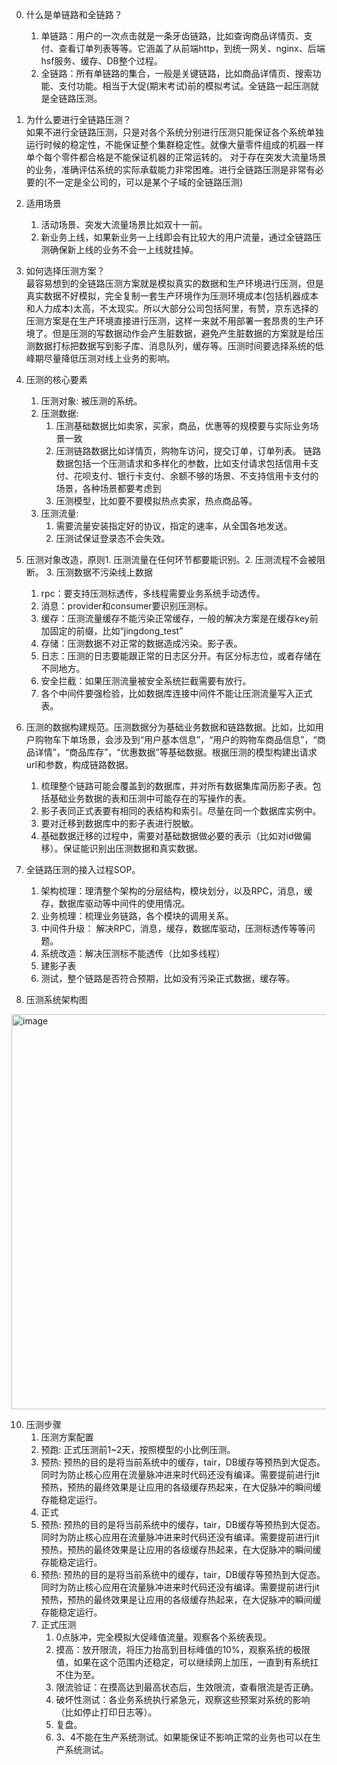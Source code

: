0. 什么是单链路和全链路？    
    1. 单链路：用户的一次点击就是一条牙齿链路，比如查询商品详情页、支付、查看订单列表等等。它涵盖了从前端http，到统一网关、nginx、后端hsf服务、缓存、DB整个过程。    
    2. 全链路：所有单链路的集合，一般是关键链路，比如商品详情页、搜索功能、支付功能。相当于大促(期末考试)前的模拟考试。全链路一起压测就是全链路压测。             
1. 为什么要进行全链路压测？   
  如果不进行全链路压测，只是对各个系统分别进行压测只能保证各个系统单独运行时候的稳定性，不能保证整个集群稳定性。就像大量零件组成的机器一样单个每个零件都合格是不能保证机器的正常运转的。
  对于存在突发大流量场景的业务，准确评估系统的实际承载能力非常困难。进行全链路压测是非常有必要的(不一定是全公司的，可以是某个子域的全链路压测)   
2. 适用场景    
    1. 活动场景、突发大流量场景比如双十一前。
    2. 新业务上线，如果新业务一上线即会有比较大的用户流量，通过全链路压测确保新上线的业务不会一上线就挂掉。
4. 如何选择压测方案？    
  最容易想到的全链路压测方案就是模拟真实的数据和生产环境进行压测，但是真实数据不好模拟，完全复制一套生产环境作为压测环境成本(包括机器成本和人力成本)太高，不太现实。所以大部分公司包括阿里，有赞，京东选择的压测方案是在生产环境直接进行压测，这样一来就不用部署一套昂贵的生产环境了。但是压测的写数据动作会产生脏数据，避免产生脏数据的方案就是给压测数据打标把数据写到影子库、消息队列，缓存等。压测时间要选择系统的低峰期尽量降低压测对线上业务的影响。      
5. 压测的核心要素     
    1. 压测对象: 被压测的系统。     
    2. 压测数据: 
         1. 压测基础数据比如卖家，买家，商品，优惠等的规模要与实际业务场景一致       
         2. 压测链路数据比如详情页，购物车访问，提交订单，订单列表。 链路数据包括一个压测请求和多样化的参数，比如支付请求包括信用卡支付、花呗支付、银行卡支付、余额不够的场景、不支持信用卡支付的场景，各种场景都要考虑到     
         3. 压测模型，比如要不要模拟热点卖家，热点商品等。       
    3. 压测流量: 
         1. 需要流量安装指定好的协议，指定的速率，从全国各地发送。    
         2. 压测试保证登录态不会失效。    
6. 压测对象改造，原则1. 压测流量在任何环节都要能识别。2. 压测流程不会被阻断。 3. 压测数据不污染线上数据
    1. rpc：要支持压测标透传，多线程需要业务系统手动透传。   
    2. 消息：provider和consumer要识别压测标。   
    3. 缓存：压测流量缓存不能污染正常缓存，一般的解决方案是在缓存key前加固定的前缀，比如“jingdong_test”    
    4. 存储：压测数据不对正常的数据造成污染。影子表。  
    5. 日志：压测的日志要能跟正常的日志区分开。有区分标志位，或者存储在不同地方。    
    6. 安全拦截：如果压测流量被安全系统拦截需要有放行。    
    7. 各个中间件要强检验，比如数据库连接中间件不能让压测流量写入正式表。      
7. 压测的数据构建规范。压测数据分为基础业务数据和链路数据。比如，比如用户购物车下单场景，会涉及到“用户基本信息”，“用户的购物车商品信息”，“商品详情”，“商品库存”，“优惠数据”等基础数据。根据压测的模型构建出请求url和参数，构成链路数据。
    1. 梳理整个链路可能会覆盖到的数据库，并对所有数据集库简历影子表。包括基础业务数据的表和压测中可能存在的写操作的表。
    2. 影子表同正式表要有相同的表结构和索引。尽量在同一个数据库实例中。    
    3. 要对迁移到数据库中的影子表进行脱敏。   
    4. 基础数据迁移的过程中，需要对基础数据做必要的表示（比如对id做偏移）。保证能识别出压测数据和真实数据。    
8. 全链路压测的接入过程SOP。     
    1. 架构梳理：理清整个架构的分层结构，模块划分，以及RPC，消息，缓存，数据库驱动等中间件的使用情况。     
    2. 业务梳理：梳理业务链路，各个模块的调用关系。     
    3. 中间件升级： 解决RPC，消息，缓存，数据库驱动，压测标透传等等问题。 
    4. 系统改造：解决压测标不能透传（比如多线程）
    5. 建影子表
    6. 测试，整个链路是否符合预期，比如没有污染正式数据，缓存等。

9. 压测系统架构图
<img width="632" alt="image" src="https://user-images.githubusercontent.com/12959356/193414455-8718f9d7-13b0-40d2-b0af-55450e90ba42.png">

10. 压测步骤
    1. 压测方案配置
    2. 预跑: 正式压测前1~2天，按照模型的小比例压测。    
    3. 预热: 预热的目的是将当前系统中的缓存，tair，DB缓存等预热到大促态。同时为防止核心应用在流量脉冲进来时代码还没有编译。需要提前进行jit预热，预热的最终效果是让应用的各级缓存热起来，在大促脉冲的瞬间缓存能稳定运行。   
    4. 正式
    3. 预热: 预热的目的是将当前系统中的缓存，tair，DB缓存等预热到大促态。同时为防止核心应用在流量脉冲进来时代码还没有编译。需要提前进行jit预热，预热的最终效果是让应用的各级缓存热起来，在大促脉冲的瞬间缓存能稳定运行。   
    3. 预热: 预热的目的是将当前系统中的缓存，tair，DB缓存等预热到大促态。同时为防止核心应用在流量脉冲进来时代码还没有编译。需要提前进行jit预热，预热的最终效果是让应用的各级缓存热起来，在大促脉冲的瞬间缓存能稳定运行。     
    4. 正式压测
        1. 0点脉冲，完全模拟大促峰值流量。观察各个系统表现。
        2. 摸高：放开限流，将压力抬高到目标峰值的10%，观察系统的极限值，如果在这个范围内还稳定，可以继续网上加压，一直到有系统扛不住为至。
        3. 限流验证：在摸高达到最高状态后，生效限流，查看限流是否正确。
        4. 破坏性测试：各业务系统执行紧急元，观察这些预案对系统的影响（比如停止打印日志等）。   
        5. 复盘。
        6. 3、4不能在生产系统测试。如果能保证不影响正常的业务也可以在生产系统测试。    



